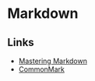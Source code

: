 # Markdown

## Links

- [Mastering Markdown](https://guides.github.com/features/mastering-markdown/)
- [CommonMark](https://commonmark.thephpleague.com/)